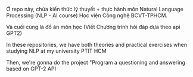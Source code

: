 Ở repo này, chứa kiến thức lý thuyết + thực hành môn Natural Language Processing (NLP - AI course) Học viện Công nghệ BCVT-TPHCM.

Và cuối cùng là đồ án môn học (Viết Chương trình hỏi đáp dựa theo api GPT2)



In these repositories, we have both theories and practical exercises when studying NLP at my university PTIT HCM

Then, we're gonna do the project "Program a questioning and answering based on GPT-2 API
